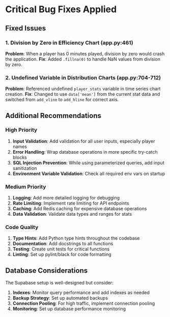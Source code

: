 # Critical Bug Fixes Applied

## Fixed Issues

### 1. Division by Zero in Efficiency Chart (app.py:461)
**Problem**: When a player has 0 minutes played, division by zero would crash the application.
**Fix**: Added `.fillna(0)` to handle NaN values from division by zero.

### 2. Undefined Variable in Distribution Charts (app.py:704-712)
**Problem**: Referenced undefined `player_stats` variable in time series chart creation.
**Fix**: Changed to use `data['mean']` from the current stat data and switched from `add_vline` to `add_hline` for correct axis.

## Additional Recommendations

### High Priority
1. **Input Validation**: Add validation for all user inputs, especially player names
2. **Error Handling**: Wrap database operations in more specific try-catch blocks
3. **SQL Injection Prevention**: While using parameterized queries, add input sanitization
4. **Environment Variable Validation**: Check all required env vars on startup

### Medium Priority
1. **Logging**: Add more detailed logging for debugging
2. **Rate Limiting**: Implement rate limiting for API endpoints
3. **Caching**: Add Redis caching for expensive database operations
4. **Data Validation**: Validate data types and ranges for stats

### Code Quality
1. **Type Hints**: Add Python type hints throughout the codebase
2. **Documentation**: Add docstrings to all functions
3. **Testing**: Create unit tests for critical functions
4. **Linting**: Set up pylint/black for code formatting

## Database Considerations

The Supabase setup is well-designed but consider:
1. **Indexes**: Monitor query performance and add indexes as needed
2. **Backup Strategy**: Set up automated backups
3. **Connection Pooling**: For high traffic, implement connection pooling
4. **Monitoring**: Set up database performance monitoring